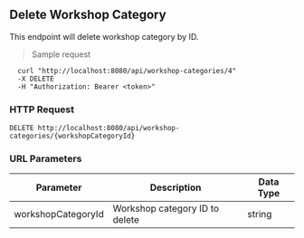 ## Delete Workshop Category
This endpoint will delete workshop category by ID.

> Sample request

```shell
  curl "http://localhost:8080/api/workshop-categories/4"
  -X DELETE
  -H "Authorization: Bearer <token>"
```

### HTTP Request

`DELETE http://localhost:8080/api/workshop-categories/{workshopCategoryId}`

### URL Parameters

Parameter | Description | Data Type
--------- | ----------- | ---------
workshopCategoryId | Workshop category ID to delete | string